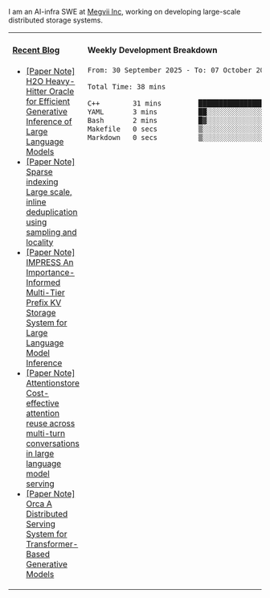 I am an AI-infra SWE at [Megvii Inc](https://en.megvii.com/), working on developing large-scale distributed storage systems.

<table width="960px">
<tr>
<td valign="top" width="50%">

#### <a href="https://www.kongjun18.me" target="_blank">Recent Blog</a>

<!-- BLOG-POST-LIST:START -->
- [[Paper Note] H2O Heavy-Hitter Oracle for Efficient Generative Inference of Large Language Models](https://kongjun18.github.io/posts/h2o-heavy-hitter-oracle-for-efficient-generative-inference-of-large-language-models/)
- [[Paper Note] Sparse indexing Large scale, inline deduplication using sampling and locality](https://kongjun18.github.io/posts/sparse-indexing-large-scale-inline-deduplication-using-sampling-and-locality/)
- [[Paper Note] IMPRESS An Importance-Informed Multi-Tier Prefix KV Storage System for Large Language Model Inference](https://kongjun18.github.io/posts/impress-an-importance-informed-multi-tier-prefix-kv-storage-system-for-large-language-model-inference/)
- [[Paper Note] Attentionstore Cost-effective attention reuse across multi-turn conversations in large language model serving](https://kongjun18.github.io/posts/attentionstore-cost-effective-attention-reuse-across-multi-turn-conversations-in-large-language-model-serving/)
- [[Paper Note] Orca A Distributed Serving System for Transformer-Based Generative Models](https://kongjun18.github.io/posts/orca-a-distributed-serving-system-for-transformer-based-generative-models/)
<!-- BLOG-POST-LIST:END -->

</td>
<td valign="top" width="50%">

#### Weekly Development Breakdown

<!--START_SECTION:waka-->

```txt
From: 30 September 2025 - To: 07 October 2025

Total Time: 38 mins

C++        31 mins         ████████████████████▓░░░░   83.20 %
YAML       3 mins          ██░░░░░░░░░░░░░░░░░░░░░░░   08.60 %
Bash       2 mins          █▓░░░░░░░░░░░░░░░░░░░░░░░   06.04 %
Makefile   0 secs          ▒░░░░░░░░░░░░░░░░░░░░░░░░   01.35 %
Markdown   0 secs          ▒░░░░░░░░░░░░░░░░░░░░░░░░   00.83 %
```

<!--END_SECTION:waka-->
</td>
</tr>

</table>
